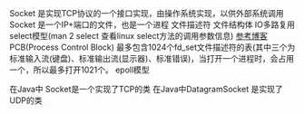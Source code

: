 Socket 是实现TCP协议的一个接口实现，由操作系统实现，以供外部系统调用
Socket 是一个IP+端口的文件，也是一个进程
文件描述符
文件结构体
IO多路复用
    select模型(man 2 select 查看linux select方法的调用参数信息)
        [参考博客](https://blog.csdn.net/weixin_33901641/article/details/93640837)
        PCB(Process Control Block)
            最多包含1024个fd_set文件描述符的表(其中三个为标准输入流(键盘)、标准输出流(显示器)、标准错误)，当打开一个进程时，会占用一个，所以最多打开1021个。
    epoll模型
        
        
        
        
在Java中 Socket是一个实现了TCP的类
在Java中DatagramSocket 是实现了UDP的类
